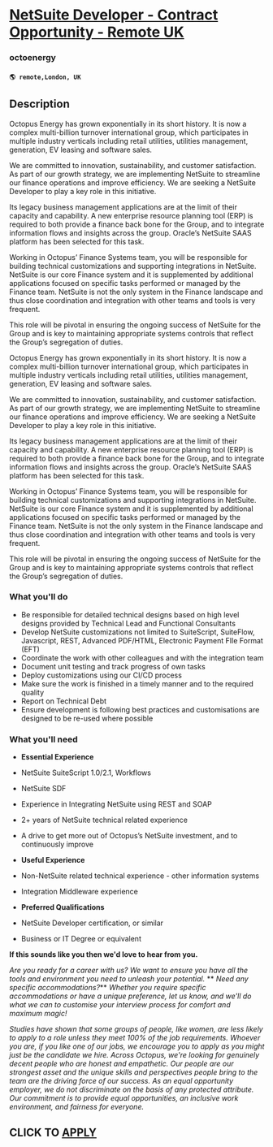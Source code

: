 # [NetSuite Developer - Contract Opportunity - Remote UK](https://www.remotewlb.com/apply/netsuite-developer-contract-opportunity-remote-uk)  
### octoenergy  
#### `🌎 remote,London, UK`  

## Description

Octopus Energy has grown exponentially in its short history. It is now a complex multi-billion turnover international group, which participates in multiple industry verticals including retail utilities, utilities management, generation, EV leasing and software sales.

  

We are committed to innovation, sustainability, and customer satisfaction. As part of our growth strategy, we are implementing NetSuite to streamline our finance operations and improve efficiency. We are seeking a NetSuite Developer to play a key role in this initiative.

  

Its legacy business management applications are at the limit of their capacity and capability. A new enterprise resource planning tool (ERP) is required to both provide a finance back bone for the Group, and to integrate information flows and insights across the group. Oracle’s NetSuite SAAS platform has been selected for this task.

  

Working in Octopus’ Finance Systems team, you will be responsible for building technical customizations and supporting integrations in NetSuite. NetSuite is our core Finance system and it is supplemented by additional applications focused on specific tasks performed or managed by the Finance team. NetSuite is not the only system in the Finance landscape and thus close coordination and integration with other teams and tools is very frequent.

  

This role will be pivotal in ensuring the ongoing success of NetSuite for the Group and is key to maintaining appropriate systems controls that reflect the Group’s segregation of duties.

  

Octopus Energy has grown exponentially in its short history. It is now a complex multi-billion turnover international group, which participates in multiple industry verticals including retail utilities, utilities management, generation, EV leasing and software sales.

  

We are committed to innovation, sustainability, and customer satisfaction. As part of our growth strategy, we are implementing NetSuite to streamline our finance operations and improve efficiency. We are seeking a NetSuite Developer to play a key role in this initiative.

  

Its legacy business management applications are at the limit of their capacity and capability. A new enterprise resource planning tool (ERP) is required to both provide a finance back bone for the Group, and to integrate information flows and insights across the group. Oracle’s NetSuite SAAS platform has been selected for this task.

  

Working in Octopus’ Finance Systems team, you will be responsible for building technical customizations and supporting integrations in NetSuite. NetSuite is our core Finance system and it is supplemented by additional applications focused on specific tasks performed or managed by the Finance team. NetSuite is not the only system in the Finance landscape and thus close coordination and integration with other teams and tools is very frequent.

  

This role will be pivotal in ensuring the ongoing success of NetSuite for the Group and is key to maintaining appropriate systems controls that reflect the Group’s segregation of duties.

  

### What you'll do

* Be responsible for detailed technical designs based on high level designs provided by Technical Lead and Functional Consultants
* Develop NetSuite customizations not limited to SuiteScript, SuiteFlow, Javascript, REST, Advanced PDF/HTML, Electronic Payment FIle Format (EFT)
* Coordinate the work with other colleagues and with the integration team
* Document unit testing and track progress of own tasks
* Deploy customizations using our CI/CD process
* Make sure the work is finished in a timely manner and to the required quality
* Report on Technical Debt
* Ensure development is following best practices and customisations are designed to be re-used where possible

  

### What you'll need

* **Essential Experience**
* NetSuite SuiteScript 1.0/2.1, Workflows
* NetSuite SDF
* Experience in Integrating NetSuite using REST and SOAP
* 2+ years of NetSuite technical related experience
* A drive to get more out of Octopus’s NetSuite investment, and to continuously improve

  

*  **Useful Experience**
* Non-NetSuite related technical experience - other information systems
* Integration Middleware experience

  

*  **Preferred Qualifications**
* NetSuite Developer certification, or similar
* Business or IT Degree or equivalent

  

  

 **If this sounds like you then we'd love to hear from you.**

  

 _Are you ready for a career with us? We want to ensure you have all the tools and environment you need to unleash your potential._ ** _Need any specific accommodations?_** _Whether you require specific accommodations or have a unique preference, let us know, and we'll do what we can to customise your interview process for comfort and maximum magic!_

  

 _Studies have shown that some groups of people, like women, are less likely to apply to a role unless they meet 100% of the job requirements. Whoever you are, if you like one of our jobs, we encourage you to apply as you might just be the candidate we hire. Across Octopus, we're looking for genuinely decent people who are honest and empathetic. Our people are our strongest asset and the unique skills and perspectives people bring to the team are the driving force of our success. As an equal opportunity employer, we do not discriminate on the basis of any protected attribute. Our commitment is to provide equal opportunities, an inclusive work environment, and fairness for everyone._

  
## CLICK TO [APPLY](https://www.remotewlb.com/apply/netsuite-developer-contract-opportunity-remote-uk)


